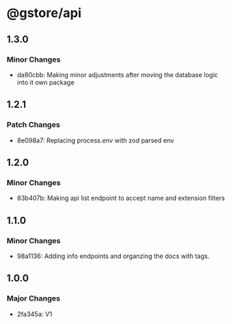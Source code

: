 # @gstore/api

## 1.3.0

### Minor Changes

- da80cbb: Making minor adjustments after moving the database logic into it own package

## 1.2.1

### Patch Changes

- 8e098a7: Replacing process.env with zod parsed env

## 1.2.0

### Minor Changes

- 83b407b: Making api list endpoint to accept name and extension filters

## 1.1.0

### Minor Changes

- 98a1136: Adding info endpoints and organzing the docs with tags.

## 1.0.0

### Major Changes

- 2fa345a: V1

